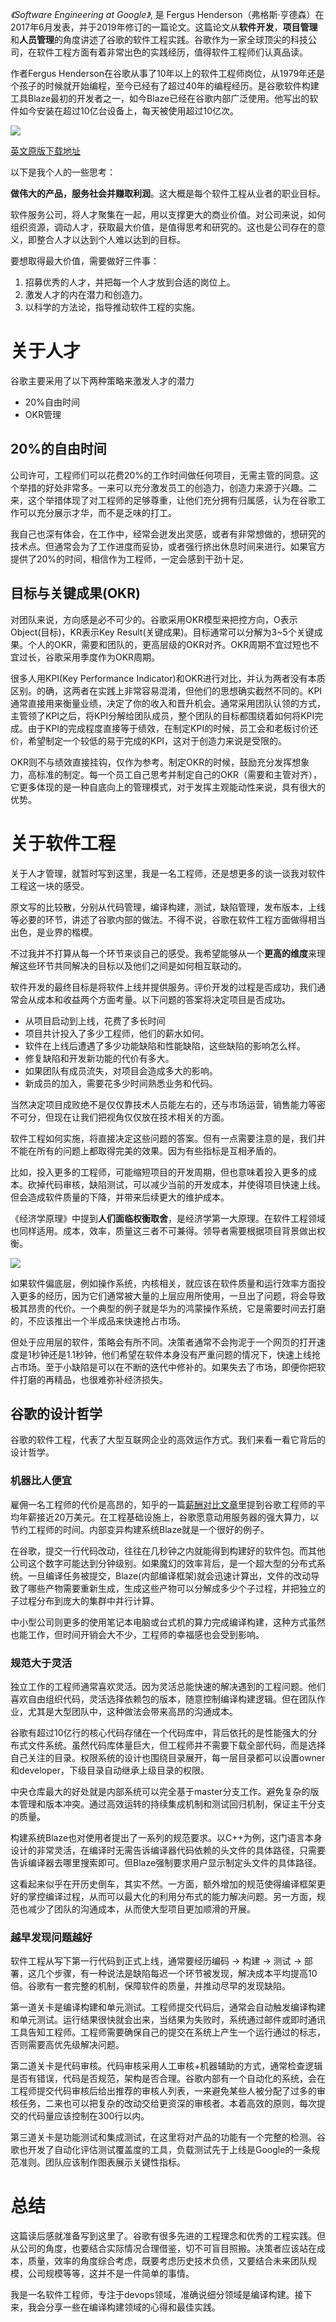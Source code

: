 *《Software Engineering at Google》*, 是 Fergus Henderson（弗格斯·亨德森）在2017年6月发表，并于2019年修订的一篇论文。这篇论文从**软件开发**，**项目管理**和**人员管理**的角度讲述了谷歌的软件工程实践。谷歌作为一家全球顶尖的科技公司，在软件工程方面有着非常出色的实践经历，值得软件工程师们认真品读。

作者Fergus Henderson在谷歌从事了10年以上的软件工程师岗位，从1979年还是个孩子的时候就开始编程，至今已经有了超过40年的编程经历。是谷歌软件构建工具Blaze最初的开发者之一，如今Blaze已经在谷歌内部广泛使用。他写出的软件如今安装在超过10亿台设备上，每天被使用超过10亿次。

![](https://upload-images.jianshu.io/upload_images/8681023-5db1c8c549c4ef59.png?imageMogr2/auto-orient/strip%7CimageView2/2/w/400)

[英文原版下载地址](https://arxiv.org/ftp/arxiv/papers/1702/1702.01715.pdf)

以下是我个人的一些思考：

**做伟大的产品，服务社会并赚取利润**。这大概是每个软件工程从业者的职业目标。

软件服务公司，将人才聚集在一起，用以支撑更大的商业价值。对公司来说，如何组织资源，调动人才，获取最大价值，是值得思考和研究的。这也是公司存在的意义，即整合人才以达到个人难以达到的目标。

要想取得最大价值，需要做好三件事：
1. 招募优秀的人才，并把每一个人才放到合适的岗位上。
2. 激发人才的内在潜力和创造力。
3. 以科学的方法论，指导推动软件工程的实施。

# 关于人才
谷歌主要采用了以下两种策略来激发人才的潜力
* 20%自由时间
* OKR管理

##  20%的自由时间
公司许可，工程师们可以花费20%的工作时间做任何项目，无需主管的同意。这个举措的好处非常多。一来可以充分激发员工的创造力，创造力来源于兴趣。二来，这个举措体现了对工程师的足够尊重，让他们充分拥有归属感，认为在谷歌工作可以充分展示才华，而不是乏味的打工。

我自己也深有体会，在工作中，经常会迸发出灵感，或者有非常想做的，想研究的技术点。但通常会为了工作进度而妥协，或者强行挤出休息时间来进行。如果官方提供了20%的时间，相信作为工程师，一定会感到干劲十足。

## 目标与关键成果(OKR)
对团队来说，方向感是必不可少的。谷歌采用OKR模型来把控方向，O表示Object(目标)，KR表示Key Result(关键成果)。目标通常可以分解为3~5个关键成果。个人的OKR，需要和团队的，更高层级的OKR对齐。OKR周期不宜过短也不宜过长，谷歌采用季度作为OKR周期。

很多人用KPI(Key Performance Indicator)和OKR进行对比，并认为两者没有本质区别。的确，这两者在实践上非常容易混淆，但他们的思想确实截然不同的。KPI通常直接用来衡量业绩，决定了你的收入和晋升机会。通常采用团队认领的方式，主管领了KPI之后，将KPI分解给团队成员，整个团队的目标都围绕着如何将KPI完成。由于KPI的完成程度直接等于绩效，在制定KPI的时候，员工会和老板讨价还价，希望制定一个较低的易于完成的KPI，这对于创造力来说是受限的。

OKR则不与绩效直接挂钩，仅作为参考。制定OKR的时候，鼓励充分发挥想象力，高标准的制定。每一个员工自己思考并制定自己的OKR（需要和主管对齐），它更多体现的是一种自底向上的管理模式，对于发挥主观能动性来说，具有很大的优势。
 
# 关于软件工程
关于人才管理，就暂时写到这里，我是一名工程师，还是想更多的谈一谈我对软件工程这一块的感受。

原文写的比较散，分别从代码管理，编译构建，测试，缺陷管理，发布版本，上线等必要的环节，讲述了谷歌内部的做法。不得不说，谷歌在软件工程方面做得相当出色，是业界的楷模。

不过我并不打算从每一个环节来谈自己的感受。我希望能够从一个**更高的维度**来理解这些环节共同解决的目标以及他们之间是如何相互联动的。

软件开发的最终目标是将软件上线并提供服务。评价开发的过程是否成功，我们通常会从成本和收益两个方面考量。以下问题的答案将决定项目是否成功。
* 从项目启动到上线，花费了多长时间
* 项目共计投入了多少工程师，他们的薪水如何。
* 软件在上线后遭遇了多少功能缺陷和性能缺陷，这些缺陷的影响怎么样。
* 修复缺陷和开发新功能的代价有多大。
* 如果团队有成员流失，对项目会造成多大的影响。
* 新成员的加入，需要花多少时间熟悉业务和代码。

当然决定项目成败绝不是仅仅靠技术人员能左右的，还与市场运营，销售能力等密不可分，但现在让我们把视角仅仅放在技术相关的方面。

软件工程如何实施，将直接决定这些问题的答案。但有一点需要注意的是，我们并不能在所有的问题上都取得完美的效果。因为有些指标是互相矛盾的。

比如，投入更多的工程师，可能缩短项目的开发周期，但也意味着投入更多的成本。砍掉代码审核，缺陷测试，可以减少当前的开发成本，并使得项目快速上线。但会造成软件质量的下降，并带来后续更大的维护成本。

《经济学原理》中提到**人们面临权衡取舍**，是经济学第一大原理。在软件工程领域也同样适用。成本，效率，质量这三者不可兼得。领导者需要根据项目背景做出权衡。

![](https://upload-images.jianshu.io/upload_images/8681023-77c838597674da6a.png?imageMogr2/auto-orient/strip%7CimageView2/2/w/400)


如果软件偏底层，例如操作系统，内核相关，就应该在软件质量和运行效率方面投入更多的经历，因为它们通常被大量的上层应用所使用，一旦出了问题，将会导致极其昂贵的代价。一个典型的例子就是华为的鸿蒙操作系统，它是需要时间去打磨的，不应该推出一个半成品来快速抢占市场。

但处于应用层的软件，策略会有所不同。决策者通常不会拘泥于一个网页的打开速度是1秒钟还是1.1秒钟，他们希望在软件本身没有严重问题的情况下，快速上线抢占市场。至于小缺陷是可以在不断的迭代中修补的。如果失去了市场，即便你把软件打磨的再精品，也很难弥补经济损失。

## 谷歌的设计哲学
谷歌的软件工程，代表了大型互联网企业的高效运作方式。我们来看一看它背后的设计哲学。

### 机器比人便宜
雇佣一名工程师的代价是高昂的，知乎的一篇[薪酬对比文章](https://zhuanlan.zhihu.com/p/37622234)里提到谷歌工程师的平均年薪接近20万美元。在工程基础设施上，谷歌愿意动用服务器的强大算力，以节约工程师的时间。内部变异构建系统Blaze就是一个很好的例子。

在谷歌，提交一行代码改动，往往在几秒钟之内就能得到构建好的软件包。而其他公司这个数字可能达到分钟级别。如果魔幻的效率背后，是一个超大型的分布式系统。一旦编译任务被提交，Blaze(内部编译框架)就会迅速计算出，文件的改动导致了哪些产物需要重新生成，生成这些产物可以分解成多少个子过程，并把独立的子过程分布到庞大的集群中并行计算。

中小型公司则更多的使用笔记本电脑或台式机的算力完成编译构建，这种方式虽然也能工作，但时间开销会大不少，工程师的幸福感也会受到影响。

### 规范大于灵活
独立工作的工程师通常喜欢灵活。因为灵活总能快速的解决遇到的工程问题。他们喜欢自由组织代码，灵活选择依赖包的版本，随意控制编译构建逻辑。但在团队作业，尤其是大型团队中，这种做法会带来高昂的沟通成本。

谷歌有超过10亿行的核心代码存储在一个代码库中，背后依托的是性能强大的分布式文件系统。虽然代码库体量巨大，但工程师并不需要下载全部代码，而是选择自己关注的目录。权限系统的设计也围绕目录展开，每一层目录都可以设置owner和developer，下级目录自动继承上级目录的权限。

中央仓库最大的好处就是内部系统可以完全基于master分支工作。避免复杂的版本管理和版本冲突。通过高效运转的持续集成机制和测试回归机制，保证主干分支的质量。

构建系统Blaze也对使用者提出了一系列的规范要求。以C++为例，这门语言本身设计的非常灵活，在编译时无需告诉编译器代码依赖的头文件的具体路径，只需要告诉编译器去哪里搜索即可。但Blaze强制要求用户显示制定头文件的具体路径。

这看起来似乎在开历史倒车，其实不然。一方面，额外增加的规范使得编译框架更好的掌控编译过程，从而可以最大化的利用分布式的能力解决问题。另一方面，规范也减少了团队的沟通成本，从而使大型项目更加顺滑的开展。

### 越早发现问题越好
软件工程从写下第一行代码到正式上线，通常要经历编码 -> 构建 -> 测试 -> 部署，这几个步骤，有一种说法是缺陷每迟一个环节被发现，解决成本平均提高10倍。谷歌有一套完整的机制，保障软件的质量，并推动尽早的发现缺陷。

第一道关卡是编译构建和单元测试。工程师提交代码后，通常会自动触发编译构建和单元测试。运行结果很快就会出来，当结果为失败时，系统通过邮件或即时通讯工具告知工程师。工程师需要确保自己的提交在系统上产生一个运行通过的标志，否则需要高优先级解决问题。

第二道关卡是代码审核。代码审核采用人工审核+机器辅助的方式，通常检查逻辑是否有错误，代码是否规范，架构是否合理。谷歌内部有一个自动化的系统，会在工程师提交代码审核后给出推荐的审核人列表，一来避免某些人被分配了过多的审核任务，二来也可以把复杂的改动交给更资深的审核者。本着高效的原则，每次提交的代码量应该控制在300行以内。

第三道关卡是功能测试和集成测试，在这里将对产品的功能有一个完整的检测。谷歌也开发了自动化评估测试覆盖度的工具，负载测试先于上线是Google的一条规范准则。团队应该制作图表展示关键性指标。

# 总结
这篇读后感就准备写到这里了。谷歌有很多先进的工程理念和优秀的工程实践。但从公司的角度，也要结合实际情况合理借鉴，切不可盲目照搬。决策者应该站在成本，质量，效率的角度综合考虑，既要考虑历史技术负债，又要结合未来团队规模，公司规模等等，这并不是一件简单的事情。

我是一名软件工程师，专注于devops领域，准确说细分领域是编译构建。接下来，我会分享一些在编译构建领域的心得和最佳实践。
